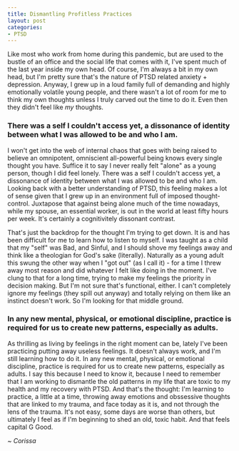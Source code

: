```yaml
---
title: Dismantling Profitless Practices
layout: post
categories:
- PTSD
---
```


Like most who work from home during this pandemic, but are used to the bustle of an office and the social life that comes with it, I've spent much of the last year inside my own head. Of course, I'm always a bit in my own head, but I'm pretty sure that's the nature of PTSD related anxiety + depression. Anyway, I grew up in a loud family full of demanding and highly emotionally volatile young people, and there wasn't a lot of room for me to think my own thoughts unless I truly carved out the time to do it. Even then they didn't feel like *my* thoughts.

### There was a  self I couldn't access yet, a dissonance of identity between what I was allowed to be and who I am.

I won't get into the web of internal chaos that goes with being raised to believe an omnipotent, omniscient all-powerful being knows every single thought you have. Suffice it to say I never really felt "alone" as a young person, though I did feel lonely. There was a self I couldn't access yet, a dissonance of identity between what I was allowed to be and who I am. Looking back with a better understanding of PTSD, this feeling makes a lot of sense given that I grew up in an environment full of imposed thought-control. Juxtapose that against being alone much of the time nowadays, while my spouse, an essential worker, is out in the world at least fifty hours per week. It's certainly a cognitivitely dissonant contrast. 


That's just the backdrop for the thought I'm trying to get down. It is and has been difficult for me to learn how to listen to myself. I was taught as a child that my "self" was Bad, and Sinful, and I should shove my feelings away and think like a theologian for God's sake (literally). Naturally as a young adult this swung the other way when I "got out" (as I call it) - for a time I threw away most reason and did whatever I felt like doing in the moment. I've clung to that for a long time, trying to make my feelings the priority in decision making. But I'm not sure that's functional, either. I can't completely ignore my feelings (they spill out anyway) and totally relying on them like an instinct doesn't work. So I'm looking for that middle ground. 

### In any new mental, physical, or emotional discipline, practice is required for us to create new patterns, especially as adults.

As thrilling as living by feelings in the right moment can be, lately I've been practicing putting away useless feelings. It doesn't always work, and I'm still learning how to do it. In any new mental, physical, or emotional discipline, practice is required for us to create new patterns, especially as adults. I say this because I need to know it, because I need to remember that I am working to dismantle the old patterns in my life that are toxic to my health and my recovery with PTSD. And that's the thought: I'm learning to practice, a little at a time, throwing away emotions and obssessive thoughts that are linked to my trauma, and face today as it is, and not through the lens of the trauma. It's not easy, some days are worse than others, but ultimately I feel as if I'm beginning to shed an old, toxic habit. And that feels capital G Good. 

*~ Corissa*
